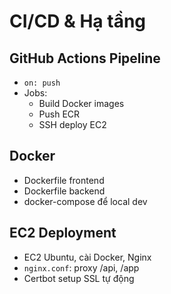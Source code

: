 # CI/CD & Hạ tầng

## GitHub Actions Pipeline
- `on: push`
- Jobs:
  - Build Docker images
  - Push ECR
  - SSH deploy EC2

## Docker
- Dockerfile frontend
- Dockerfile backend
- docker-compose để local dev

## EC2 Deployment
- EC2 Ubuntu, cài Docker, Nginx
- `nginx.conf`: proxy /api, /app
- Certbot setup SSL tự động
